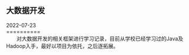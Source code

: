 ## 大数据开发
 2022-07-23<br/>
==========<br/>
&emsp;&emsp;对大数据开发的相关框架进行学习记录，目前从学校已经学习过的Java及Hadoop入手，最好以项目为依托，之后逐拓展。


